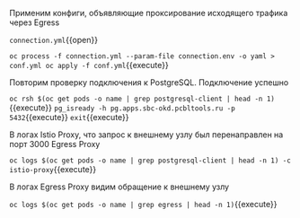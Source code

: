 Применим конфиги, объявляющие проксирование исходящего трафика через Egress

`connection.yml`{{open}}

`oc process -f connection.yml --param-file connection.env -o yaml > conf.yml
oc apply -f conf.yml`{{execute}}

Повторим проверку подключения к PostgreSQL. Подключение успешно

`oc rsh $(oc get pods -o name | grep postgresql-client | head -n 1)`{{execute}}
`pg_isready -h pg.apps.sbc-okd.pcbltools.ru -p 5432`{{execute}}
`exit`{{execute}}

В логах Istio Proxy, что запрос к внешнему узлу был перенаправлен на порт 3000 Egress Proxy

`oc logs $(oc get pods -o name | grep postgresql-client | head -n 1) -c istio-proxy`{{execute}}

В логах Egress Proxy видим обращение к внешнему узлу

`oc logs $(oc get pods -o name | grep egress | head -n 1)`{{execute}}
